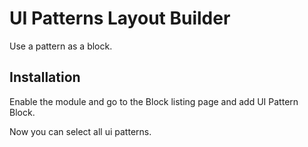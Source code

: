 # UI Patterns Layout Builder

Use a pattern as a block.

## Installation
Enable the module and go to the Block listing page and add UI Pattern Block. 

Now you can select all ui patterns. 


